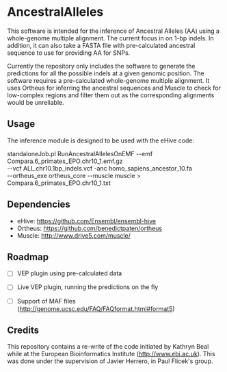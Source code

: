 AncestralAlleles
================

This software is intended for the inference of Ancestral Alleles (AA) using a
whole-genome multiple alignment. The current focus in on 1-bp indels. In
addition, it can also take a FASTA file with pre-calculated ancestral sequence
to use for providing AA for SNPs.

Currently the repository only includes the software to generate the predictions
for all the possible indels at a given genomic position. The software requires
a pre-calculated whole-genome multiple alignment. It uses Ortheus for inferring
the ancestral sequences and Muscle to check for low-complex regions and filter
them out as the corresponding alignments would be unreliable.


Usage
-----

The inference module is designed to be used with the eHive code:

standaloneJob.pl RunAncestralAllelesOnEMF --emf Compara.6_primates_EPO.chr10_1.emf.gz \
 --vcf ALL.chr10.1bp_indels.vcf -anc homo_sapiens_ancestor_10.fa \
 --ortheus_exe ortheus_core --muscle muscle > Compara.6_primates_EPO.chr10_1.txt


Dependencies
------------

- eHive: https://github.com/Ensembl/ensembl-hive
- Ortheus: https://github.com/benedictpaten/ortheus
- Muscle: http://www.drive5.com/muscle/


Roadmap
-------

- [ ] VEP plugin using pre-calculated data
- [ ] Live VEP plugin, running the predictions on the fly 
- [ ] Support of MAF files (http://genome.ucsc.edu/FAQ/FAQformat.html#format5)


Credits
-------
This repository contains a re-write of the code initiated by Kathryn Beal while
at the European Bioinformatics Institute (http://www.ebi.ac.uk). This was done
under the supervision of Javier Herrero, in Paul Flicek's group.

